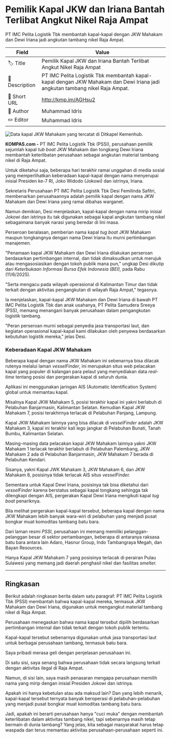 # Pemilik Kapal JKW dan Iriana Bantah Terlibat Angkut Nikel Raja Ampat

PT IMC Pelita Logistik Tbk membantah kapal-kapal dengan JKW Mahakam dan Dewi Iriana jadi angkutan tambang nikel Raja Ampat.

| Field         | Value                                                       |
|---------------|-------------------------------------------------------------|
| 🏷️ Title       | Pemilik Kapal JKW dan Iriana Bantah Terlibat Angkut Nikel Raja Ampat |
| 📝 Description | PT IMC Pelita Logistik Tbk membantah kapal-kapal dengan JKW Mahakam dan Dewi Iriana jadi angkutan tambang nikel Raja Ampat. |
| 🔗 Short URL   | http://kmp.im/AGHsu2 |
| 👤 Author      | Muhammad Idris |
| ✏️ Editor      | Muhammad Idris |

![Data kapal JKW Mahakam yang tercatat di Ditkapel Kemenhub.](https://asset.kompas.com/crops/RFIfpokr_HvbhmeQnEzUZq7cAA4=/0x0:1203x802/750x500/data/photo/2025/06/10/6847174ae3bc2.png)

**KOMPAS.com -** PT IMC Pelita Logistik Tbk (PSSI), perusahaan pemilik sejumlah kapal *tub boat* JKW Mahakam dan tongkang Dewi Iriana membantah keterlibatan perusahaan sebagai angkutan material tambang nikel di Raja Ampat.

Untuk diketahui saja, beberapa hari terakhir ramai unggahan di media sosial yang memperlihatkan keberadaan kapal-kapal dengan nama menyerupai inisial Presiden ke-7 RI, Joko Widodo (Jokowi) dan istrinya, Iriana.

Sekretaris Perusahaan PT IMC Pelita Logistik Tbk Desi Femilinda Safitri, membenarkan perusahaannya adalah pemilik kapal dengan nama JKW Mahakam dan Dewi Iriana yang ramai dibahas warganet.

Namun demikian, Desi menjelaskan, kapal-kapal dengan nama mirip inisial Jokowi dan istrinya itu tak digunakan sebagai kapal angkutan tambang nikel sebagaimana banyak narasi yang beredar di lini masa.

Perseroan beralasan, pemberian nama kapal *tug boat* JKW Mahakam maupun tongkangnya dengan nama Dewi Iriana itu murni pertimbangan manajemen.

\"Penamaan kapal JKW Mahakam dan Dewi Iriana dilakukan perseroan berdasarkan pertimbangan internal, dan tidak dimaksudkan untuk merujuk atau mengasosiasikan dengan tokoh publik mana pun,\" ungkap Desi dikutip dar*i Keterbukaan Informasi Bursa Efek Indonesia (BEI),* pada Rabu (11/6/2025).

\"Serta mengacu pada wilayah operasional di Kalimantan Timur dan tidak terkait dengan aktivitas pengangkutan di wilayah Raja Ampat,\" tegasnya.

Ia menjelaskan, kapal-kapal JKW Mahakam dan Dewi Iriana di bawah PT IMC Pelita Logistik Tbk dan anak usahanya, PT Pelita Samudera Sreeya (PSS), memang menangani banyak perusahaan dalam pengangkutan logistik tambang.

\"Peran perseroan murni sebagai penyedia jasa transportasi laut, dan kegiatan operasional kapal-kapal kami dilakukan oleh penyewa berdasarkan kebutuhan logistik mereka,\" jelas Desi.

### Keberadaan Kapal JKW Mahakam

Beberapa kapal dengan nama JKW Mahakam ini sebenarnya bisa dilacak rutenya melalui laman *vesselFinder*, ini merupakan situs *web* pelacakan kapal yang populer di kalangan para pelaut yang menyediakan data *real-time* tentang posisi dan pergerakan kapal di seluruh dunia.

Aplikasi ini menggunakan jaringan AIS (Automatic Identification System) global untuk memantau kapal.

Misalnya Kapal JKW Mahakam 5, posisi terakhir kapal ini yakni berlabuh di Pelabuhan Banjarmasin, Kalimantan Selatan. Kemudian Kapal JKW Mahakam 7, posisi terakhirnya terlacak di Pelabuhan Panjang, Lampung.

Kapal JKW Mahakam lainnya yang bisa dilacak di *vesselFinder* adalah JKW Mahakam 3, kapal ini terakhir kali lego jangkar di Pelabuhan Bunati, Tanah Bumbu, Kalimantan Selatan.

Masing-masing data pelacakan kapal JKW Mahakam lainnya yakni JKW Mahakam 1 terlacak terakhir berlabuh di Pelabuhan Palembang, JKW Mahakam 2 ada di Pelabuhan Banjarmasin, JKW Mahakam 7 berada di Pelabuhan Kendari.

Sisanya, yakni Kapal JWK Mahakam 3, JKW Mahakam 6, dan JKW Mahakam 8, posisinya tidak terlacak AIS situs *vesselFinder.*

Sementara untuk Kapal Dewi Iriana, posisinya tak bisa diketahui dari *vesselFinder* karena berstatus sebagai kapal tongkang sehingga tak dilengkapi dengan AIS, pergerakan Kapal Dewi Iriana mengikuti kapal *tug boat* penariknya.

Bila melihat pergerakan kapal-kapal tersebut, beberapa kapal dengan nama JKW Mahakam lebih banyak wara-wiri di pelabuhan yang menjadi pusat bongkar muat komoditas tambang batu bara.

Dari laman resmi *PSSI*, perusahaan ini memang memiliki pelanggan-pelanggan besar di sektor pertambangan, beberapa di antaranya raksasa batu bara antara lain Adaro, Hasnur Group, Indo Tambangraya Megah, dan Bayan Resources.

Hanya Kapal JKW Mahakam 7 yang posisinya terlacak di perairan Pulau Sulawesi yang memang jadi daerah penghasil nikel dan fasilitas *smelter.*

---
## Ringkasan

Berikut adalah ringkasan berita dalam satu paragraf: PT IMC Pelita Logistik Tbk (PSSI) membantah bahwa kapal-kapal mereka, termasuk JKW Mahakam dan Dewi Iriana, digunakan untuk mengangkut material tambang nikel di Raja Ampat.

 Perusahaan menegaskan bahwa nama kapal tersebut dipilih berdasarkan pertimbangan internal dan tidak terkait dengan tokoh publik tertentu.

 Kapal-kapal tersebut sebenarnya digunakan untuk jasa transportasi laut untuk berbagai perusahaan tambang, termasuk batu bara.



Saya pribadi merasa geli dengan penjelasan perusahaan ini.

 Di satu sisi, saya senang bahwa perusahaan tidak secara langsung terkait dengan aktivitas ilegal di Raja Ampat.

 Namun, di sisi lain, saya masih penasaran mengapa perusahaan memilih nama yang mirip dengan inisial Presiden Jokowi dan istrinya.

 Apakah ini hanya kebetulan atau ada maksud lain? Dan yang lebih menarik, kapal-kapal tersebut ternyata banyak beroperasi di pelabuhan-pelabuhan yang menjadi pusat bongkar muat komoditas tambang batu bara.

 Jadi, apakah ini berarti perusahaan hanya "cuci muka" dengan membantah keterlibatan dalam aktivitas tambang nikel, tapi sebenarnya masih tetap bermain di dunia tambang? Yang jelas, kita sebagai masyarakat harus tetap waspada dan terus memantau aktivitas perusahaan-perusahaan seperti ini.
